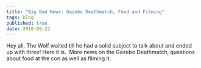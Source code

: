 ```yaml
---
title: "Big Bad News: Gazebo Deathmatch, Food and Filming"
tags: blog
published: true
date: 2010-09-22
---
```


Hey all, The Wolf waited till he had a solid subject to talk about and ended up with three! Here it is.  More news on the Gazebo Deathmatch, questions about food at the con as well as filming it.
